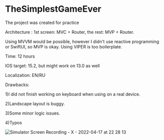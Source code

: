 # TheSimplestGameEver
The project was created for practice

Architecture : 1st screen: MVC + Router, the rest: MVP + Router.

Using MVVM would be possible, however I didn't use reactive programming or SwiftUI, so MVP is okay.
Using VIPER is too boilerplate.

Time: 12 hours

IOS target: 15.2, but might work on 13.0 as well

Localization: EN/RU

Drawbacks: 

1)I did not finish working on keyboard when using on a real device.

2)Landscape layout is buggy.

3)Some minor logic issues.

4)Typos





![Simulator Screen Recording - X - 2022-04-17 at 22 28 13](https://user-images.githubusercontent.com/81258539/163729469-c1d82845-1cc6-426b-bb2f-5922e08a4882.gif)
